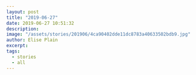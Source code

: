 ```yaml
---
layout: post
title: "2019-06-27"
date: 2019-06-27 10:51:32
description: 
image: "/assets/stories/201906/4ca90402dde11dc8783a40633502bdb9.jpg"
author: Elise Plain
excerpt: 
tags: 
  - stories
  - all
---
```



<p></p>
